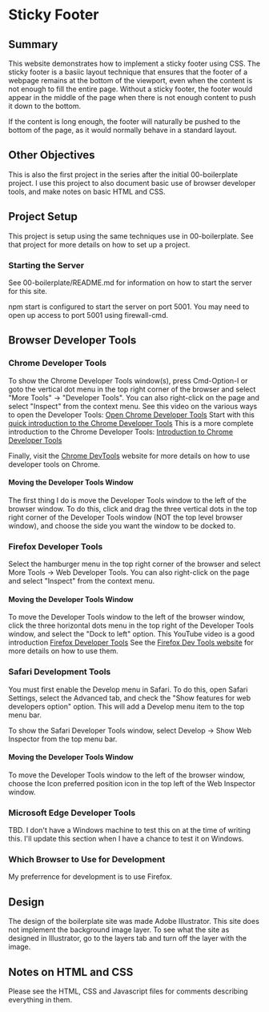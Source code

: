 # Sticky Footer

## Summary
This website demonstrates how to implement a sticky footer using CSS.
The sticky footer is a basiic layout technique that ensures that the
footer of a webpage remains at the bottom of the viewport, even when
the content is not enough to fill the entire page. 
Without a sticky footer, the footer would appear in the middle of
the page  when there is not enough content to push it down to the
bottom.

If the content is long enough, the footer will naturally be pushed
to the bottom of the page, as it would normally behave in a
standard layout.

## Other Objectives
This is also the first project in the series after the initial
00-boilerplate project. I use this project to also document basic
use of browser developer tools, and make notes on basic HTML and CSS.

## Project Setup
This project is setup using the same techniques use in 00-boilerplate.
See that project for more details on how to set up a project.

### Starting the Server
See 00-boilerplate/README.md for information on how to start the
server for this site.

npm start is configured to start the server on port 5001.
You may need to open up access to port 5001 using firewall-cmd.

## Browser Developer Tools
### Chrome Developer Tools
To show the Chrome Developer Tools window(s), press Cmd-Option-I or
goto the vertical dot menu in the top right corner of the browser
and select "More Tools" -> "Developer Tools". You can also right-click
on the page and select "Inspect" from the context menu.
See this video on the various ways to open the Developer Tools:
[Open Chrome Developer Tools](https://www.youtube.com/watch?v=X65TAP8a530)
Start with this 
[quick introduction to the Chrome Developer Tools](https://www.youtube.com/watch?v=StbCR1uVJFE)
This is a more complete introduction to the Chrome Developer Tools:
[Introduction to Chrome Developer Tools](https://www.youtube.com/watch?v=Y3u2groOG-A)

Finally, visit the [Chrome DevTools](https://developer.chrome.com/docs/devtools/)
website for more details on how to use developer tools on Chrome.

#### Moving the Developer Tools Window
The first thing I do is move the Developer Tools window to the left of
the browser window. To do this, click and drag the three vertical dots
in the top right corner of the Developer Tools window (NOT the top 
level browser window), and choose the side you want the window
to be docked to.

### Firefox Developer Tools
Select the hamburger menu in the top right corner of the browser
and select More Tools -> Web Developer Tools. You can also right-click
on the page and select "Inspect" from the context menu.

#### Moving the Developer Tools Window
To move the Developer Tools window to the left of the browser
window, click the three horizontal dots menu in the top right of
the Developer Tools window, and select the "Dock to left" option.
This YouTube video is a good introduction
[Firefox Developer Tools](https://www.youtube.com/watch?v=AR9Em0X-N_8)
See the [Firefox Dev Tools website](https://firefox-dev.tools/) for
more details on how to use them.

### Safari Development Tools
You must first enable the Develop menu in Safari. To do this,
open Safari Settings, select the Advanced tab, and check the
"Show features for web developers option" option. This will 
add a Develop menu item to the top menu bar.

To show the Safari Developer Tools window, select Develop -> Show
Web Inspector from the top menu bar.

#### Moving the Developer Tools Window
To move the Developer Tools window to the left of the browser
window, choose the Icon preferred position icon in the top left
of the Web Inspector window.

### Microsoft Edge Developer Tools
TBD. I don't have a Windows machine to test this on at the time
of writing this. I'll update this section when I have a chance
to test it on Windows.

### Which Browser to Use for Development
My preferrence for development is to use Firefox.

## Design
The design of the boilerplate site was made Adobe Illustrator.
This site does not implement the background image layer. To see
what the site as designed in Illustrator, go to the layers tab
and turn off the layer with the image.

## Notes on HTML and CSS
Please see the HTML, CSS and Javascript files for comments
describing everything in them.
